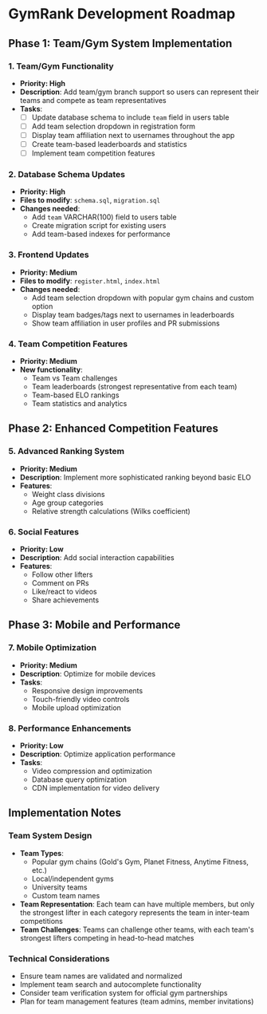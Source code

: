 # GymRank Development Roadmap

## Phase 1: Team/Gym System Implementation

### 1. Team/Gym Functionality
- **Priority: High**
- **Description**: Add team/gym branch support so users can represent their teams and compete as team representatives
- **Tasks**:
  - [ ] Update database schema to include `team` field in users table
  - [ ] Add team selection dropdown in registration form
  - [ ] Display team affiliation next to usernames throughout the app
  - [ ] Create team-based leaderboards and statistics
  - [ ] Implement team competition features

### 2. Database Schema Updates
- **Priority: High**
- **Files to modify**: `schema.sql`, `migration.sql`
- **Changes needed**:
  - Add `team` VARCHAR(100) field to users table
  - Create migration script for existing users
  - Add team-based indexes for performance

### 3. Frontend Updates
- **Priority: Medium**
- **Files to modify**: `register.html`, `index.html`
- **Changes needed**:
  - Add team selection dropdown with popular gym chains and custom option
  - Display team badges/tags next to usernames in leaderboards
  - Show team affiliation in user profiles and PR submissions

### 4. Team Competition Features
- **Priority: Medium**
- **New functionality**:
  - Team vs Team challenges
  - Team leaderboards (strongest representative from each team)
  - Team-based ELO rankings
  - Team statistics and analytics

## Phase 2: Enhanced Competition Features

### 5. Advanced Ranking System
- **Priority: Medium**
- **Description**: Implement more sophisticated ranking beyond basic ELO
- **Features**:
  - Weight class divisions
  - Age group categories
  - Relative strength calculations (Wilks coefficient)

### 6. Social Features
- **Priority: Low**
- **Description**: Add social interaction capabilities
- **Features**:
  - Follow other lifters
  - Comment on PRs
  - Like/react to videos
  - Share achievements

## Phase 3: Mobile and Performance

### 7. Mobile Optimization
- **Priority: Medium**
- **Description**: Optimize for mobile devices
- **Tasks**:
  - Responsive design improvements
  - Touch-friendly video controls
  - Mobile upload optimization

### 8. Performance Enhancements
- **Priority: Low**
- **Description**: Optimize application performance
- **Tasks**:
  - Video compression and optimization
  - Database query optimization
  - CDN implementation for video delivery

## Implementation Notes

### Team System Design
- **Team Types**: 
  - Popular gym chains (Gold's Gym, Planet Fitness, Anytime Fitness, etc.)
  - Local/independent gyms
  - University teams
  - Custom team names
- **Team Representation**: Each team can have multiple members, but only the strongest lifter in each category represents the team in inter-team competitions
- **Team Challenges**: Teams can challenge other teams, with each team's strongest lifters competing in head-to-head matches

### Technical Considerations
- Ensure team names are validated and normalized
- Implement team search and autocomplete functionality
- Consider team verification system for official gym partnerships
- Plan for team management features (team admins, member invitations)